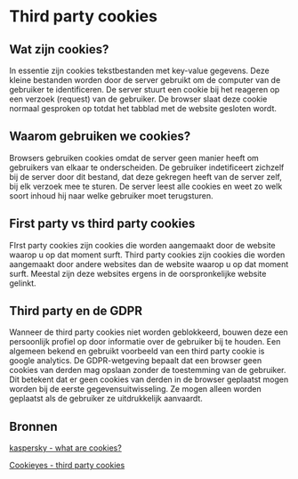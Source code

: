 # Third party cookies

## Wat zijn cookies?

In essentie zijn cookies tekstbestanden met key-value gegevens. Deze kleine bestanden worden door de server gebruikt om de computer van de gebruiker te identificeren. De server stuurt een cookie bij het reageren op een verzoek (request) van de gebruiker. De browser slaat deze cookie normaal gesproken op totdat het tabblad met de website gesloten wordt.


## Waarom gebruiken we cookies?

Browsers gebruiken cookies omdat de server geen manier heeft om gebruikers van elkaar te onderscheiden. De gebruiker indetificeert zichzelf bij de server door dit bestand, dat deze gekregen heeft van de server zelf, bij elk verzoek mee te sturen.
De server leest alle cookies en weet zo welk soort inhoud hij naar welke gebruiker moet terugsturen.


## First party vs third party cookies

FIrst party cookies zijn cookies die worden aangemaakt door de website waarop u op dat moment surft.
Third party cookies zijn cookies die worden aangemaakt door andere websites dan de website waarop u op dat moment surft. Meestal zijn deze websites ergens in de oorspronkelijke website gelinkt.



## Third party en de GDPR

Wanneer de third party cookies niet worden geblokkeerd, bouwen deze een persoonlijk profiel op door informatie over de gebruiker bij te houden.
Een algemeen bekend en gebruikt voorbeeld van een third party cookie is google analytics.
De GDPR-wetgeving bepaalt dat een browser geen cookies van derden mag opslaan zonder de toestemming van de gebruiker. Dit betekent dat er geen cookies van derden in de browser geplaatst mogen worden bij de eerste gegevensuitwisseling. Ze mogen alleen worden geplaatst als de gebruiker ze uitdrukkelijk aanvaardt.


## Bronnen

[ kaspersky - what are cookies? ](https://www.kaspersky.com/resource-center/definitions/cookies)

[ Cookieyes - third party cookies ](https://www.cookieyes.com/blog/third-party-cookies/)